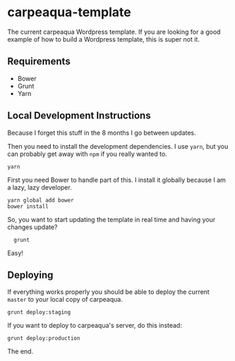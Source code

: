 # carpeaqua-template

The current carpeaqua Wordpress template. If you are looking for a good example of how to build a Wordpress template, this is super not it.

## Requirements

* Bower
* Grunt
* Yarn

## Local Development Instructions

Because I forget this stuff in the 8 months I go between updates.

Then you need to install the development dependencies. I use `yarn`, but you can probably get away with `npm` if you really wanted to.

    yarn

First you need Bower to handle part of this. I install it globally because I am a lazy, lazy developer.

    yarn global add bower
    bower install

So, you want to start updating the template in real time and having your changes update?

      grunt

Easy!

## Deploying

If everything works properly you should be able to deploy the current `master` to your local copy of carpeaqua.

    grunt deploy:staging

If you want to deploy to carpeaqua's server, do this instead:

    grunt deploy:production

The end.
